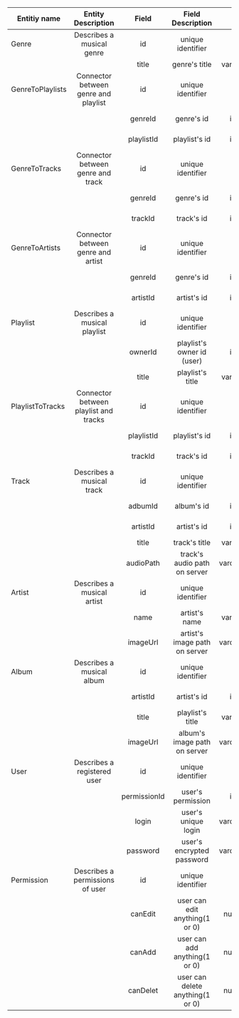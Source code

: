 | Entitiy name  | Entity Description | Field | Field Description | Type | Relation |
| ------------- |:------------------:|:-----:|:-----------------:|:----:|:--------:|
|Genre|Describes a musical genre|id|unique identifier|serial||
|||title|genre's title|varchar(30)||
|GenreToPlaylists|Connector between genre and playlist|id|unique identifier|serial||
|||genreId|genre's id|integer|many to one (genre)|
|||playlistId|playlist's id|integer|many to one (playlist)|
|GenreToTracks|Connector between genre and track|id|unique identifier|serial||
|||genreId|genre's id|integer|many to one (genre)|
|||trackId|track's id|integer|many to one (track)|
|GenreToArtists|Connector between genre and artist|id|unique identifier|serial||
|||genreId|genre's id|integer|many to one (genre)|
|||artistId|artist's id|integer|many to one (artist)|
|Playlist|Describes a musical playlist|id|unique identifier|serial||
|||ownerId|playlist's owner id (user)|integer|many to one (user)|
|||title|playlist's title|varchar(30)||
|PlaylistToTracks|Connector between playlist and tracks|id|unique identifier|serial||
|||playlistId|playlist's id|integer|many to one (playlist)|
|||trackId|track's id|integer|many to one (track)|
|Track|Describes a musical track|id|unique identifier|serial||
|||adbumId|album's id|integer|one to one (album)|
|||artistId|artist's id|integer|one to one (artist)|
|||title|track's title|varchar(30)||
|||audioPath|track's audio path on server|varchar(100)||
|Artist|Describes a musical artist|id|unique identifier|serial||
|||name|artist's name|varchar(30)||
|||imageUrl|artist's image path on server|varchar(100)||
|Album|Describes a musical album|id|unique identifier|serial||
|||artistId|artist's id|integer|one to one (artist)|
|||title|playlist's title|varchar(30)||
|||imageUrl|album's image path on server|varchar(100)||
|User|Describes a registered user|id|unique identifier|serial||
|||permissionId|user's permission|integer|one to one (permission)|
|||login|user's unique login|varchar(100)||
|||password|user's encrypted password|varchar(100)||
|Permission|Describes a permissions of user|id|unique identifier|serial||
|||canEdit|user can edit anything(1 or 0)|number(1)||
|||canAdd|user can add anything(1 or 0)|number(1)||
|||canDelet|user can delete anything(1 or 0)|number(1)||